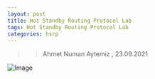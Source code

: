 ```yaml
---
layout: post
title: Hot Standby Routing Protocol Lab
tags: Hot Standby Routing Protocol Lab
categories: hsrp
---
```


>> Ahmet Numan Aytemiz , 23.09.2021

![Image](images/hsrp_lab.png)

